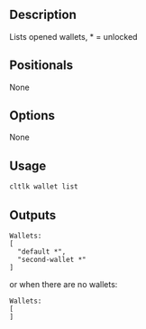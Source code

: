## Description

Lists opened wallets, * = unlocked

## Positionals
None

## Options
None

## Usage


```sh
cltlk wallet list
```

## Outputs


```console
Wallets:
[
  "default *",
  "second-wallet *"
]
```

or when there are no wallets:

```console
Wallets:
[
]
```
